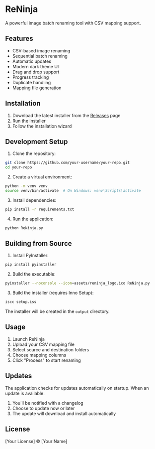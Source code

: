 # ReNinja

A powerful image batch renaming tool with CSV mapping support.

## Features

- CSV-based image renaming
- Sequential batch renaming
- Automatic updates
- Modern dark theme UI
- Drag and drop support
- Progress tracking
- Duplicate handling
- Mapping file generation

## Installation

1. Download the latest installer from the [Releases](../../releases) page
2. Run the installer
3. Follow the installation wizard

## Development Setup

1. Clone the repository:
```bash
git clone https://github.com/your-username/your-repo.git
cd your-repo
```

2. Create a virtual environment:
```bash
python -m venv venv
source venv/bin/activate  # On Windows: venv\Scripts\activate
```

3. Install dependencies:
```bash
pip install -r requirements.txt
```

4. Run the application:
```bash
python ReNinja.py
```

## Building from Source

1. Install PyInstaller:
```bash
pip install pyinstaller
```

2. Build the executable:
```bash
pyinstaller --noconsole --icon=assets/reninja_logo.ico ReNinja.py
```

3. Build the installer (requires Inno Setup):
```bash
iscc setup.iss
```

The installer will be created in the `output` directory.

## Usage

1. Launch ReNinja
2. Upload your CSV mapping file
3. Select source and destination folders
4. Choose mapping columns
5. Click "Process" to start renaming

## Updates

The application checks for updates automatically on startup. When an update is available:
1. You'll be notified with a changelog
2. Choose to update now or later
3. The update will download and install automatically

## License

[Your License] © [Your Name] 